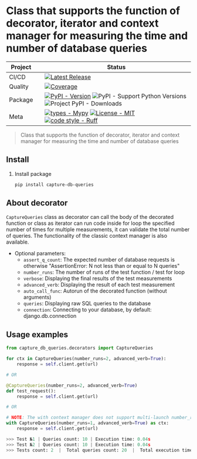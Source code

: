 # Class that supports the function of decorator, iterator and context manager for measuring the time and number of database queries

<div align="center">

| Project   |     | Status                                                                                                                                                                                                                                                                                                                                                                                                                                                                                                                                                                                                                                                                                                                                                                                                                                                                                                                                                                                                                                                                                                                                                                                                                                                                        |
|-----------|:----|-------------------------------------------------------------------------------------------------------------------------------------------------------------------------------------------------------------------------------------------------------------------------------------------------------------------------------------------------------------------------------------------------------------------------------------------------------------------------------------------------------------------------------------------------------------------------------------------------------------------------------------------------------------------------------------------------------------------------------------------------------------------------------------------------------------------------------------------------------------------------------------------------------------------------------------------------------------------------------------------------------------------------------------------------------------------------------------------------------------------------------------------------------------------------------------------------------------------------------------------------------------------------------|
| CI/CD     |     | [![Latest Release](https://github.com/Friskes/capture-db-queries/actions/workflows/publish-to-pypi.yml/badge.svg)](https://github.com/Friskes/capture-db-queries/actions/workflows/publish-to-pypi.yml)                                                                                                                                                                                                                                                                                                                                                                                                                                                                                                                                                                                                                                                                                                                                             |
| Quality   |     | [![Coverage](https://codecov.io/github/Friskes/capture-db-queries/graph/badge.svg?token=vKez4Pycrc)](https://codecov.io/github/Friskes/capture-db-queries)                                                                                                                                                                                                                                                                                                                               |
| Package   |     | [![PyPI - Version](https://img.shields.io/pypi/v/capture-db-queries?labelColor=202235&color=edb641&logo=python&logoColor=edb641)](https://badge.fury.io/py/capture-db-queries) ![PyPI - Support Python Versions](https://img.shields.io/pypi/pyversions/capture-db-queries?labelColor=202235&color=edb641&logo=python&logoColor=edb641) ![Project PyPI - Downloads](https://img.shields.io/pypi/dm/capture-db-queries?logo=python&label=downloads&labelColor=202235&color=edb641&logoColor=edb641)                                                                                                                                                                                                                                                                                                                                                                                                                                                                                                                                                                                                                                                                                                                                                                                                                                                  |
| Meta      |     | [![types - Mypy](https://img.shields.io/badge/types-Mypy-202235.svg?logo=python&labelColor=202235&color=edb641&logoColor=edb641)](https://github.com/python/mypy) [![License - MIT](https://img.shields.io/badge/license-MIT-202235.svg?logo=python&labelColor=202235&color=edb641&logoColor=edb641)](https://spdx.org/licenses/) [![code style - Ruff](https://img.shields.io/endpoint?url=https://raw.githubusercontent.com/astral-sh/ruff/main/assets/badge/format.json&labelColor=202235)](https://github.com/astral-sh/ruff) |

</div>

> Class that supports the function of decorator, iterator and context manager for measuring the time and number of database queries

## Install
1. Install package
    ```bash
    pip install capture-db-queries
    ```

## About decorator
`CaptureQueries` class as decorator can call the body of the decorated function or class as iterator can run code inside for loop the specified number of times for multiple measurements, it can validate the total number of queries.
The functionality of the classic context manager is also available.

- Optional parameters:
    - `assert_q_count`: The expected number of database requests is otherwise "AssertionError: N not less than or equal to N queries"
    - `number_runs`: The number of runs of the test function / test for loop
    - `verbose`: Displaying the final results of the test measurements
    - `advanced_verb`: Displaying the result of each test measurement
    - `auto_call_func`: Autorun of the decorated function (without arguments)
    - `queries`: Displaying raw SQL queries to the database
    - `connection`: Connecting to your database, by default: django.db.connection

## Usage examples

```python
from capture_db_queries.decorators import CaptureQueries

for ctx in CaptureQueries(number_runs=2, advanced_verb=True):
    response = self.client.get(url)

# OR

@CaptureQueries(number_runs=2, advanced_verb=True)
def test_request():
    response = self.client.get(url)

# OR

# NOTE: The with context manager does not support multi-launch number_runs > 1
with CaptureQueries(number_runs=1, advanced_verb=True) as ctx:
    response = self.client.get(url)

>>> Test №1 | Queries count: 10 | Execution time: 0.04s
>>> Test №2 | Queries count: 10 | Execution time: 0.04s
>>> Tests count: 2  |  Total queries count: 20  |  Total execution time: 0.08s  |  Median time one test is: 0.041s  |  Vendor: sqlite
```

